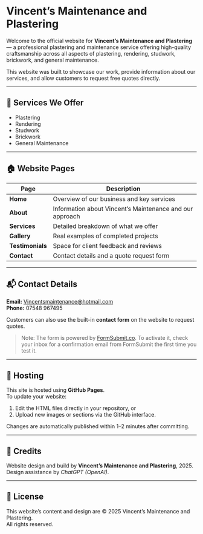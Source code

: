 # Vincent’s Maintenance and Plastering

Welcome to the official website for **Vincent’s Maintenance and Plastering** — a professional plastering and maintenance service offering high-quality craftsmanship across all aspects of plastering, rendering, studwork, brickwork, and general maintenance.

This website was built to showcase our work, provide information about our services, and allow customers to request free quotes directly.

---

## 🌟 Services We Offer
- Plastering  
- Rendering  
- Studwork  
- Brickwork  
- General Maintenance  

---

## 🏠 Website Pages
| Page | Description |
|------|--------------|
| **Home** | Overview of our business and key services |
| **About** | Information about Vincent’s Maintenance and our approach |
| **Services** | Detailed breakdown of what we offer |
| **Gallery** | Real examples of completed projects |
| **Testimonials** | Space for client feedback and reviews |
| **Contact** | Contact details and a quote request form |

---

## 📬 Contact Details
**Email:** [Vincentsmaintenance@hotmail.com](mailto:Vincentsmaintenance@hotmail.com)  
**Phone:** 07548 967495  

Customers can also use the built-in **contact form** on the website to request quotes.  
> Note: The form is powered by [FormSubmit.co](https://formsubmit.co/). To activate it, check your inbox for a confirmation email from FormSubmit the first time you test it.

---

## 🚀 Hosting
This site is hosted using **GitHub Pages**.  
To update your website:
1. Edit the HTML files directly in your repository, or  
2. Upload new images or sections via the GitHub interface.  

Changes are automatically published within 1–2 minutes after committing.

---

## 🧱 Credits
Website design and build by **Vincent’s Maintenance and Plastering**, 2025.  
Design assistance by *ChatGPT (OpenAI)*.

---

## 📄 License
This website’s content and design are © 2025 Vincent’s Maintenance and Plastering.  
All rights reserved.
